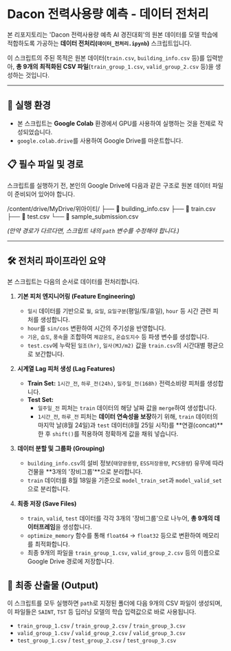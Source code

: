 # Dacon 전력사용량 예측 - 데이터 전처리

본 리포지토리는 'Dacon 전력사용량 예측 AI 경진대회'의 원본 데이터를 모델 학습에 적합하도록 가공하는 **데이터 전처리(`데이터_전처리.ipynb`)** 스크립트입니다.

이 스크립트의 주된 목적은 원본 데이터(`train.csv`, `building_info.csv` 등)를 입력받아, **총 9개의 최적화된 CSV 파일**(`train_group_1.csv`, `valid_group_2.csv` 등)을 생성하는 것입니다.

---

## 🚀 실행 환경

* 본 스크립트는 **Google Colab** 환경에서 GPU를 사용하여 실행하는 것을 전제로 작성되었습니다.
* `google.colab.drive`를 사용하여 Google Drive를 마운트합니다.

## 📋 필수 파일 및 경로

스크립트를 실행하기 전, 본인의 Google Drive에 다음과 같은 구조로 원본 데이터 파일이 준비되어 있어야 합니다.

/content/drive/MyDrive/위아이티/ ├── 📄 building_info.csv ├── 📄 train.csv ├── 📄 test.csv └── 📄 sample_submission.csv

*(만약 경로가 다르다면, 스크립트 내의 `path` 변수를 수정해야 합니다.)*

---

## 🛠️ 전처리 파이프라인 요약

본 스크립트는 다음의 순서로 데이터를 전처리합니다.

1.  **기본 피처 엔지니어링 (Feature Engineering)**
    * `일시` 데이터를 기반으로 `월`, `요일`, `요일구분`(평일/토/휴일), `hour` 등 시간 관련 피처를 생성합니다.
    * `hour`를 `sin/cos` 변환하여 시간의 주기성을 반영합니다.
    * `기온`, `습도`, `풍속`을 조합하여 `체감온도`, `온습도지수` 등 파생 변수를 생성합니다.
    * `test.csv`에 누락된 `일조(hr)`, `일사(MJ/m2)` 값을 `train.csv`의 시간대별 평균으로 보간합니다.

2.  **시계열 Lag 피처 생성 (Lag Features)**
    * **Train Set:** `1시간_전`, `하루_전(24h)`, `일주일_전(168h)` 전력소비량 피처를 생성합니다.
    * **Test Set:**
        * `일주일_전` 피처는 `train` 데이터의 해당 날짜 값을 `merge`하여 생성합니다.
        * `1시간_전`, `하루_전` 피처는 **데이터 연속성을 보장**하기 위해, `train` 데이터의 마지막 날(8월 24일)과 `test` 데이터(8월 25일 시작)를 **연결(concat)**한 후 `shift()`를 적용하여 정확하게 값을 채워 넣습니다.

3.  **데이터 분할 및 그룹화 (Grouping)**
    * `building_info.csv`의 설비 정보(`태양광용량`, `ESS저장용량`, `PCS용량`) 유무에 따라 건물을 **3개의 '장비그룹'**으로 분리합니다.
    * `train` 데이터를 8월 18일을 기준으로 `model_train_set`과 `model_valid_set`으로 분리합니다.

4.  **최종 저장 (Save Files)**
    * `train`, `valid`, `test` 데이터를 각각 3개의 '장비그룹'으로 나누어, **총 9개의 데이터프레임**을 생성합니다.
    * `optimize_memory` 함수를 통해 `float64` -> `float32` 등으로 변환하여 메모리를 최적화합니다.
    * 최종 9개의 파일을 `train_group_1.csv`, `valid_group_2.csv` 등의 이름으로 Google Drive 경로에 저장합니다.

## 🏁 최종 산출물 (Output)

이 스크립트를 모두 실행하면 `path`로 지정된 폴더에 다음 9개의 CSV 파일이 생성되며, 이 파일들은 `SAINT`, `TST` 등 딥러닝 모델의 학습 입력값으로 바로 사용됩니다.

* `train_group_1.csv` / `train_group_2.csv` / `train_group_3.csv`
* `valid_group_1.csv` / `valid_group_2.csv` / `valid_group_3.csv`
* `test_group_1.csv` / `test_group_2.csv` / `test_group_3.csv`
